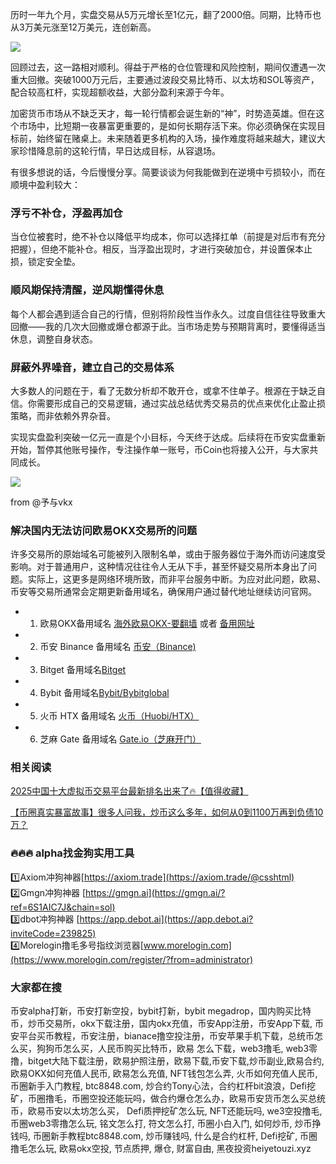 历时一年九个月，实盘交易从5万元增长至1亿元，翻了2000倍。同期，比特币也从3万美元涨至12万美元，连创新高。

[![](https://307e939.webp.li/67aae5f153b6d183.jpg)](https://btc8848.com/top-10-exchanges)

回顾过去，这一路相对顺利。得益于严格的仓位管理和风险控制，期间仅遭遇一次重大回撤。突破1000万元后，主要通过波段交易比特币、以太坊和SOL等资产，配合较高杠杆，实现超额收益，大部分盈利来源于今年。

加密货币市场从不缺乏天才，每一轮行情都会诞生新的“神”，时势造英雄。但在这个市场中，比短期一夜暴富更重要的，是如何长期存活下来。你必须确保在实现目标前，始终留在赌桌上。未来随着更多机构的入场，操作难度将越来越大，建议大家珍惜降息前的这轮行情，早日达成目标，从容退场。

有很多想说的话，今后慢慢分享。简要谈谈为何我能做到在逆境中亏损较小，而在顺境中盈利较大：

### 浮亏不补仓，浮盈再加仓
当仓位被套时，绝不补仓以降低平均成本，你可以选择扛单（前提是对后市有充分把握），但绝不能补仓。相反，当浮盈出现时，才进行突破加仓，并设置保本止损，锁定安全垫。

### 顺风期保持清醒，逆风期懂得休息
每个人都会遇到适合自己的行情，但别将阶段性当作永久。过度自信往往导致重大回撤——我的几次大回撤或爆仓都源于此。当市场走势与预期背离时，要懂得适当休息，调整自身状态。

### 屏蔽外界噪音，建立自己的交易体系
大多数人的问题在于，看了无数分析却不敢开仓，或拿不住单子。根源在于缺乏自信。你需要形成自己的交易逻辑，通过实战总结优秀交易员的优点来优化止盈止损策略，而非依赖外界杂音。

实现实盘盈利突破一亿元一直是个小目标，今天终于达成。后续将在币安实盘重新开始，暂停其他账号操作，专注操作单一账号，币Coin也将接入公开，与大家共同成长。

[![](https://307e939.webp.li/20250714181655805.png)](https://btc8848.com/top-10-exchanges)

from @予与vkx

### 解决国内无法访问欧易OKX交易所的问题
许多交易所的原始域名可能被列入限制名单，或由于服务器位于海外而访问速度受影响。对于普通用户，这种情况往往令人无从下手，甚至怀疑交易所本身出了问题。实际上，这更多是网络环境所致，而非平台服务中断。为应对此问题，欧易、币安等交易所通常会定期更新备用域名，确保用户通过替代地址继续访问官网。

- 1. 欧易OKX备用域名 [海外欧易OKX-要翻墙](https://www.okx.com/zh-hans/join/76527935) 或者 [备用网址](https://www.chouyi.world/zh-hans/join/76527935) 
- 2. 币安 Binance 备用域名 [币安（Binance)](https://accounts.binance.com/zh-CN/register?ref=36457687)
- 3. Bitget 备用域名[Bitget](https://www.bitget.com/zh-CN/referral/register?from=referral&clacCode=VRNEYUTR)
- 4. Bybit 备用域名[Bybit/Bybitglobal](https://www.bybitglobal.com/zh-MY/invite/?ref=VMKORMM)
- 5. 火币 HTX 备用域名 [火币（Huobi/HTX）](https://www.htx.com/invite/zh-cn/1f?invite_code=whf45223)
- 6. 芝麻 Gate 备用域名 [Gate.io（芝麻开门）](https://www.gate.io/zh/signup?ref_type=103&ref=A1ERAQ)

### 相关阅读
[2025中国十大虚拟币交易平台最新排名出来了🔥【值得收藏】](https://btc8848.com/top-10-exchanges/)

[【币圈真实暴富故事】很多人问我，炒币这么多年，如何从0到1100万再到负债10万？](https://heiyetouzi.xyz/biquanstory001/)

### 🔥🔥🔥 alpha找金狗实用工具
1️⃣Axiom冲狗神器[https://axiom.trade](https://axiom.trade/@csshtml)  
2️⃣Gmgn冲狗神器 [https://gmgn.ai](https://gmgn.ai/?ref=6S1AIC7J&chain=sol)  
3️⃣dbot冲狗神器 [https://app.debot.ai](https://app.debot.ai?inviteCode=239825)  
4️⃣Morelogin撸毛多号指纹浏览器[www.morelogin.com](https://www.morelogin.com/register/?from=administrator)  

### 大家都在搜
币安alpha打新，币安打新空投，bybit打新，bybit megadrop，国内购买比特币，炒币交易所，okx下载注册，国内okx充值，币安App注册，币安App下载, 币安平台买币教程，币安注册，bianace撸空投注册，币安苹果手机下载，总统币怎么买，狗狗币怎么买，人民币购买比特币，欧易 怎么下载，web3撸毛, web3零撸，bitget大陆下载注册，欧易护照注册，欧易下载,币安下载,炒币副业,欧易合约, 欧易OKX如何充值人民币, 欧易怎么充值, NFT钱包怎么弄, 火币如何充值人民币, 币圈新手入门教程, btc8848.com, 炒合约Tony心法，合约杠杆bit浪浪，Defi挖矿，币圈撸毛，币圈空投还能玩吗，做合约爆仓怎么办，欧易币安货币怎么买总统币，欧易币安以太坊怎么买， Defi质押挖矿怎么玩, NFT还能玩吗, we3空投撸毛, 币圈web3零撸怎么玩, 铭文怎么打, 符文怎么打, 币圈小白入门, 如何炒币, 炒币挣钱吗, 币圈新手教程btc8848.com, 炒币赚钱吗, 什么是合约杠杆, Defi挖矿, 币圈撸毛怎么玩, 欧易okx空投, 节点质押, 爆仓, 财富自由, 黑夜投资heiyetouzi.xyz